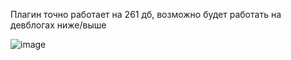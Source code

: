 Плагин точно работает на 261 дб, возможно будет работать на девблогах ниже/выше

![image](https://github.com/user-attachments/assets/3fd4c47f-efad-45be-bd60-2f700f17008b)
